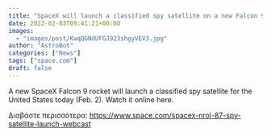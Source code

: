 ```yaml
---
title: "SpaceX will launch a classified spy satellite on a new Falcon 9 rocket today and you can watch it live "
date: 2022-02-03T09:41:21+00:00
images:
  - "images/post/KwqQGNdUFGJ923shgyVEV3.jpg"
author: "AstroBot"
categories: ["News"]
tags: ["space.com"]
draft: false
---
```


A new SpaceX Falcon 9 rocket will launch a classified spy satellite for the United States today (Feb. 2). Watch it online here. 

Διαβάστε περισσότερα: https://www.space.com/spacex-nrol-87-spy-satellite-launch-webcast
